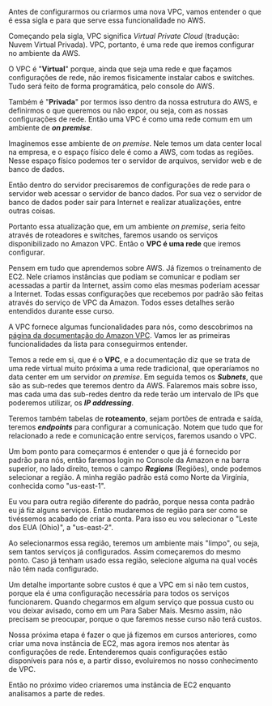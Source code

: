 <div class="formattedText" data-external-links="">
                                <p>Antes de configurarmos ou criarmos uma nova VPC, vamos entender o que é essa sigla e para que serve essa funcionalidade no AWS.</p>
<p>Começando pela sigla, VPC significa <em>Virtual Private Cloud</em> (tradução: Nuvem Virtual Privada). VPC, portanto, é uma rede que iremos configurar no ambiente da AWS.</p>
<p>O VPC é "<strong>Virtual</strong>" porque, ainda que seja uma rede e que façamos configurações de rede, não iremos fisicamente instalar cabos e switches. Tudo será feito de forma programática, pelo console do AWS.</p>
<p>Também é "<strong>Privada</strong>" por termos isso dentro da nossa estrutura do AWS, e definirmos o que queremos ou não expor, ou seja, com as nossas configurações de rede. Então uma VPC é como uma rede comum em um ambiente de <strong><em>on premise</em></strong>.</p>
<p>Imaginemos esse ambiente de <em>on premise</em>. Nele temos um data center local na empresa, e o espaço físico dele é como a AWS, com todas as regiões. Nesse espaço físico podemos ter o servidor de arquivos, servidor web e de banco de dados.</p>
<p>Então dentro do servidor precisaremos de configurações de rede para o servidor web acessar o servidor de banco dados. Por sua vez o servidor de banco de dados poder sair para Internet e realizar atualizações, entre outras coisas. </p>
<p>Portanto essa atualização que, em um ambiente <em>on premise</em>, seria feito através de roteadores e switches, faremos usando os serviços disponibilizado no Amazon VPC. Então o <strong>VPC é uma rede</strong> que iremos configurar.</p>
<p>Pensem em tudo que aprendemos sobre AWS. Já fizemos o treinamento de EC2. Nele criamos instâncias que podiam se comunicar e podiam ser acessadas a partir da Internet, assim como elas mesmas poderiam acessar a Internet. Todas essas configurações que recebemos por padrão são feitas através do serviço de VPC da Amazon. Todos esses detalhes serão entendidos durante esse curso.</p>
<p>A VPC fornece algumas funcionalidades para nós, como descobrimos na <a href="https://docs.aws.amazon.com/vpc/latest/userguide/what-is-amazon-vpc.tml" rel="nofollow noopener" target="_blank">página da documentação do Amazon VPC</a>. Vamos ler as primeiras funcionalidades da lista para conseguirmos entender.</p>
<p>Temos a rede em si, que é o <strong>VPC</strong>, e a documentação diz que se trata de uma rede virtual muito próxima a uma rede tradicional, que operaríamos no data center em um servidor <em>on premise</em>. Em seguida temos os <strong><em>Subnets</em></strong>, que são as sub-redes que teremos dentro da AWS. Falaremos mais sobre isso, mas cada uma das sub-redes dentro da rede terão um intervalo de IPs que poderemos utilizar, os <strong><em>IP addressing</em></strong>.</p>
<p>Teremos também tabelas de <strong>roteamento</strong>, sejam portões de entrada e saída, teremos <strong><em>endpoints</em></strong> para configurar a comunicação. Notem que tudo que for relacionado a rede e comunicação entre serviços, faremos usando o VPC.</p>
<p>Um bom ponto para começarmos é entender o que já é fornecido por padrão para nós, então faremos login no Console da Amazon e na barra superior, no lado direito, temos o campo <strong><em>Regions</em></strong> (Regiões), onde podemos selecionar a região. A minha região padrão está como Norte da Virgínia, conhecida como "us-east-1".</p>
<p>Eu vou para outra região diferente do padrão, porque nessa conta padrão eu já fiz alguns serviços. Então mudaremos de região para ser como se tivéssemos acabado de criar a conta. Para isso eu vou selecionar o "Leste dos EUA (Ohio)", a "us-east-2".</p>
<p>Ao selecionarmos essa região, teremos um ambiente mais "limpo", ou seja, sem tantos serviços já configurados. Assim começaremos do mesmo ponto. Caso já tenham usado essa região, selecione alguma na qual vocês não têm nada configurado.</p>
<p>Um detalhe importante sobre custos é que a VPC em si não tem custos, porque ela é uma configuração necessária para todos os serviços funcionarem. Quando chegarmos em algum serviço que possua custo ou vou deixar avisado, como em um Para Saber Mais. Mesmo assim, não precisam se preocupar, porque o que faremos nesse curso não terá custos.</p>
<p>Nossa próxima etapa é fazer o que já fizemos em cursos anteriores, como criar uma nova instância de EC2, mas agora iremos nos atentar às configurações de rede. Entenderemos quais configurações estão disponíveis para nós e, a partir disso, evoluiremos no nosso conhecimento de VPC.</p>
<p>Então no próximo vídeo criaremos uma instância de EC2 enquanto analisamos a parte de redes.</p>
                        </div>